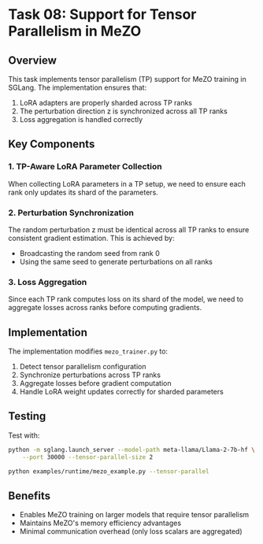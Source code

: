 # Task 08: Support for Tensor Parallelism in MeZO

## Overview

This task implements tensor parallelism (TP) support for MeZO training in SGLang. The implementation ensures that:
1. LoRA adapters are properly sharded across TP ranks
2. The perturbation direction z is synchronized across all TP ranks
3. Loss aggregation is handled correctly

## Key Components

### 1. TP-Aware LoRA Parameter Collection

When collecting LoRA parameters in a TP setup, we need to ensure each rank only updates its shard of the parameters.

### 2. Perturbation Synchronization

The random perturbation z must be identical across all TP ranks to ensure consistent gradient estimation. This is achieved by:
- Broadcasting the random seed from rank 0
- Using the same seed to generate perturbations on all ranks

### 3. Loss Aggregation

Since each TP rank computes loss on its shard of the model, we need to aggregate losses across ranks before computing gradients.

## Implementation

The implementation modifies `mezo_trainer.py` to:
1. Detect tensor parallelism configuration
2. Synchronize perturbations across TP ranks
3. Aggregate losses before gradient computation
4. Handle LoRA weight updates correctly for sharded parameters

## Testing

Test with:
```bash
python -m sglang.launch_server --model-path meta-llama/Llama-2-7b-hf \
    --port 30000 --tensor-parallel-size 2

python examples/runtime/mezo_example.py --tensor-parallel
```

## Benefits

- Enables MeZO training on larger models that require tensor parallelism
- Maintains MeZO's memory efficiency advantages
- Minimal communication overhead (only loss scalars are aggregated)